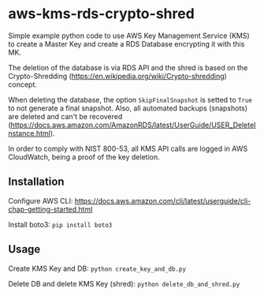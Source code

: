 # aws-kms-rds-crypto-shred

Simple example python code to use AWS Key Management Service (KMS) to create a Master Key and create a RDS Database encrypting it with this MK.

The deletion of the database is via RDS API and the shred is based on the Crypto-Shredding (https://en.wikipedia.org/wiki/Crypto-shredding) concept.

When deleting the database, the option `SkipFinalSnapshot` is setted to `True` to not generate a final snapshot. Also, all automated backups (snapshots) are deleted and can't be recovered (https://docs.aws.amazon.com/AmazonRDS/latest/UserGuide/USER_DeleteInstance.html).

In order to comply with NIST 800-53, all KMS API calls are logged in AWS CloudWatch, being a proof of the key deletion.

## Installation

Configure AWS CLI: https://docs.aws.amazon.com/cli/latest/userguide/cli-chap-getting-started.html

Install boto3:
`pip install boto3`

## Usage

Create KMS Key and DB:
`python create_key_and_db.py`

Delete DB and delete KMS Key (shred):
`python delete_db_and_shred.py`
